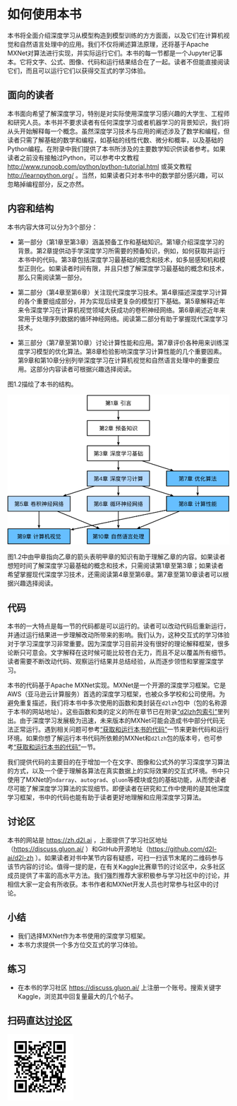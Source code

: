 # 如何使用本书

本书将全面介绍深度学习从模型构造到模型训练的方方面面，以及它们在计算机视觉和自然语言处理中的应用。我们不仅将阐述算法原理，还将基于Apache MXNet对算法进行实现，并实际运行它们。本书的每一节都是一个Jupyter记事本。它将文字、公式、图像、代码和运行结果结合在了一起。读者不但能直接阅读它们，而且可以运行它们以获得交互式的学习体验。


## 面向的读者

本书面向希望了解深度学习，特别是对实际使用深度学习感兴趣的大学生、工程师和研究人员。本书并不要求读者有任何深度学习或者机器学习的背景知识，我们将从头开始解释每一个概念。虽然深度学习技术与应用的阐述涉及了数学和编程，但读者只需了解基础的数学和编程，如基础的线性代数、微分和概率，以及基础的Python编程。在附录中我们提供了本书所涉及的主要数学知识供读者参考。如果读者之前没有接触过Python，可以参考中文教程 http://www.runoob.com/python/python-tutorial.html 或英文教程 http://learnpython.org/ 。当然，如果读者只对本书中的数学部分感兴趣，可以忽略掉编程部分，反之亦然。


## 内容和结构

本书内容大体可以分为3个部分：


* 第一部分（第1章至第3章）涵盖预备工作和基础知识。第1章介绍深度学习的背景。第2章提供动手学深度学习所需要的预备知识，例如，如何获取并运行本书中的代码。第3章包括深度学习最基础的概念和技术，如多层感知机和模型正则化。如果读者时间有限，并且只想了解深度学习最基础的概念和技术，那么只需阅读第一部分。

* 第二部分（第4章至第6章）关注现代深度学习技术。第4章描述深度学习计算的各个重要组成部分，并为实现后续更复杂的模型打下基础。第5章解释近年来令深度学习在计算机视觉领域大获成功的卷积神经网络。第6章阐述近年来常用于处理序列数据的循环神经网络。阅读第二部分有助于掌握现代深度学习技术。

* 第三部分（第7章至第10章）讨论计算性能和应用。第7章评价各种用来训练深度学习模型的优化算法。第8章检验影响深度学习计算性能的几个重要因素。第9章和第10章分别列举深度学习在计算机视觉和自然语言处理中的重要应用。这部分内容读者可根据兴趣选择阅读。

图1.2描绘了本书的结构。

![本书的结构](../img/book-org.svg)

图1.2中由甲章指向乙章的箭头表明甲章的知识有助于理解乙章的内容。如果读者想短时间了解深度学习最基础的概念和技术，只需阅读第1章至第3章；如果读者希望掌握现代深度学习技术，还需阅读第4章至第6章。第7章至第10章读者可以根据兴趣选择阅读。


## 代码

本书的一大特点是每一节的代码都是可以运行的。读者可以改动代码后重新运行，并通过运行结果进一步理解改动所带来的影响。我们认为，这种交互式的学习体验对于学习深度学习非常重要。因为深度学习目前并没有很好的理论解释框架，很多论断只可意会。文字解释在这时候可能比较苍白无力，而且不足以覆盖所有细节。读者需要不断改动代码、观察运行结果并总结经验，从而逐步领悟和掌握深度学习。

本书的代码基于Apache MXNet实现。MXNet是一个开源的深度学习框架。它是AWS（亚马逊云计算服务）首选的深度学习框架，也被众多学校和公司使用。为避免重复描述，我们将本书中多次使用的函数和类封装在`d2lzh`包中（包的名称源于本书的网站地址）。这些函数和类的定义的所在章节已在附录[“d2lzh包索引”](../chapter_appendix/d2lzh.md)里列出。由于深度学习发展极为迅速，未来版本的MXNet可能会造成书中部分代码无法正常运行。遇到相关问题可参考[“获取和运行本书的代码”](../chapter_prerequisite/install.md)一节来更新代码和运行环境。如果你想了解运行本书代码所依赖的MXNet和`d2lzh`包的版本号，也可参考[“获取和运行本书的代码”](../chapter_prerequisite/install.md)一节。

我们提供代码的主要目的在于增加一个在文字、图像和公式外的学习深度学习算法的方式，以及一个便于理解各算法在真实数据上的实际效果的交互式环境。书中只使用了MXNet的`ndarray`、`autograd`、`gluon`等模块或包的基础功能，从而使读者尽可能了解深度学习算法的实现细节。即便读者在研究和工作中使用的是其他深度学习框架，书中的代码也能有助于读者更好地理解和应用深度学习算法。


## 讨论区

本书的网站是 https://zh.d2l.ai ，上面提供了学习社区地址（https://discuss.gluon.ai/ ）和GitHub开源地址（https://github.com/d2l-ai/d2l-zh ）。如果读者对书中某节内容有疑惑，可扫一扫该节末尾的二维码参与该节内容的讨论。值得一提的是，在有关Kaggle比赛章节的讨论区中，众多社区成员提供了丰富的高水平方法。我们强烈推荐大家积极参与学习社区中的讨论，并相信大家一定会有所收获。本书作者和MXNet开发人员也时常参与社区中的讨论。


## 小结

* 我们选择MXNet作为本书使用的深度学习框架。
* 本书力求提供一个多方位交互式的学习体验。


## 练习

* 在本书的学习社区 https://discuss.gluon.ai/ 上注册一个账号。搜索关键字Kaggle，浏览其中回复量最大的几个帖子。


## 扫码直达[讨论区](https://discuss.gluon.ai/t/topic/6915)

![](../img/qr_how-to-use.svg)
